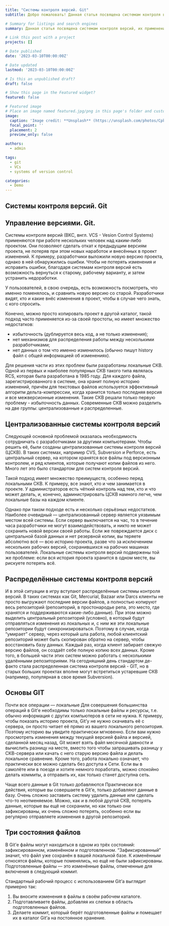 ```yaml
---
title: "Системы контроля версий. Git"
subtitle: Добро пожаловать! Данная статья посвящена системам контроля версий, их применению и функциям. Также вы узнаете много нового про самую распространённую в мире систему контроля версий Git. Устраивайтесь поудобнее и приступайте к чтению!

# Summary for listings and search engines
summary: Данная статья посвящена системам контроля версий, их применению и функциям. Также вы узнаете много нового про самую распространённую в мире систему контроля версий Git. Устраивайтесь поудобнее и приступайте к чтению!

# Link this post with a project
projects: []

# Date published
date: '2023-03-10T00:00:00Z'

# Date updated
lastmod: '2023-03-10T00:00:00Z'

# Is this an unpublished draft?
draft: false

# Show this page in the Featured widget?
featured: false

# Featured image
# Place an image named featured.jpg/png in this page's folder and customize its options here.
image:
  caption: 'Image credit: **Unsplash** (https://unsplash.com/photos/CpkOjOcXdUY)'
  focal_point: ''
  placement: 2
  preview_only: false

authors:
  - admin

tags:
  - git
  - VCs
  - systems of version control

categories:
  - Demo
---
```


## Системы контроля версий. Git

## Управление версиями. Git.

Системы контроля версий (ВКС, внгл. VCS - Vesion Control Systems) применяются при работе нескольких человек над каким-либо проектом. Они позволяют сделать откат к предыдущим версиям проекта, не потеряв при этом новых наработок и внесённых в проект изменений. К примеру, разработчики выложили новую версию проекта, однако в ней обнаружились ошибки. Чтобы не потерять изменения и исправить ошибки, благодаря системам контроля версий есть возможность вернуться к старому, рабочему варианту, и затем устранить недоработки.

У пользователей, в свою очередь, есть возможность посмотреть, что именно поменялось, и сравнить новую версию со старой. Разработчики видят, кто и какие внёс изменения в проект, чтобы в случае чего знать, с кого спросить.

Конечно, можно просто копировать проект в другой каталог, такой подход часто применяется из-за своей простоты, но имеет множество недостатков:

* избыточность (дублируется весь код, а не только изменения);
* нет механизмов для распределения работы между несколькими разработчиками;
* нет данных о том что именно изменилось (обычно пишут history файл с общей информацией об изменениях).

Для решения части из этих проблем были разработаны локальные СКВ. Одной из первых и наиболее популярных СКВ такого типа являлась RCS, которая была разработана в 1985 году. Для каждого файла, зарегистрированного в системе, она хранит полную историю изменений, причём для текстовых файлов используется эффективный алгоритм дельта-компрессии, когда хранится только последняя версия и все межверсионные изменения. Такие СКВ решали только первую проблему - избыточность данных. Современные СКВ можно разделить на две группы: централизованные и распределенные.

## Централизованные системы контроля версий

Следующей основной проблемой оказалась необходимость сотрудничать с разработчиками за другими компьютерами. Чтобы решить её, были созданы централизованные системы контроля версий (ЦСКВ). В таких системах, например CVS, Subversion и Perforce, есть центральный сервер, на котором хранятся все файлы под версионным контролем, и ряд клиентов, которые получают копии файлов из него. Много лет это было стандартом для систем контроля версий.

Такой подход имеет множество преимуществ, особенно перед локальными СКВ. К примеру, все знают, кто и чем занимается в проекте. У администраторов есть чёткий контроль над тем, кто и что может делать, и, конечно, администрировать ЦСКВ намного легче, чем локальные базы на каждом клиенте.

Однако при таком подходе есть и несколько серьёзных недостатков. Наиболее очевидный — централизованный сервер является уязвимым местом всей системы. Если сервер выключается на час, то в течение часа разработчики не могут взаимодействовать, и никто не может сохранить новой версии своей работы. Если же повреждается диск с центральной базой данных и нет резервной копии, вы теряете абсолютно всё — всю историю проекта, разве что за исключением нескольких рабочих версий, сохранившихся на рабочих машинах пользователей. Локальные системы контроля версий подвержены той же проблеме: если вся история проекта хранится в одном месте, вы рискуете потерять всё.

## Распределённые системы контроля версий

И в этой ситуации в игру вступают распределённые системы контроля версий. В таких системах как Git, Mercurial, Bazaar или Darcs клиенты не просто выгружают последние версии файлов, а полностью копируют весь репозиторий (репозиторий, в простонародье репа, это место, где хранятся и поддерживаются какие-либо данные). При этом можно выделить центральный репозиторий (условно), в который будут отправляться изменения из локальных и, с ним же эти локальные репозитории будут синхронизироваться. Поэтому в случае, когда “умирает” сервер, через который шла работа, любой клиентский репозиторий может быть скопирован обратно на сервер, чтобы восстановить базу данных. Каждый раз, когда клиент забирает свежую версию файлов, он создаёт себе полную копию всех данных. Кроме того, в большей части этих систем можно работать с несколькими удалёнными репозиториями.
На сегодняшний день стандартом де-факто стала распределенная система контроля версий - GIT, но в старых больших проектах вполне могут встретиться устаревшие СКВ (например, популярная в свое время Subversion).

## Основы GIT

Почти все операции — локальные
Для совершения большинства операций в Git’е необходимы только локальные файлы и ресурсы, т.е. обычно информация с других компьютеров в сети не нужна. К примеру, чтобы показать историю проекта, Git’у не нужно скачивать её с сервера, он просто читает её прямо из вашего локального репозитория. Поэтому историю вы увидите практически мгновенно. Если вам нужно просмотреть изменения между текущей версией файла и версией, сделанной месяц назад, Git может взять файл месячной давности и вычислить разницу на месте, вместо того чтобы запрашивать разницу у СКВ-сервера или качать с него старую версию файла и делать локальное сравнение.
Кроме того, работа локально означает, что практически все можно сделать без доступа к Сети. Если вы в самолёте или в поезде и хотите немного поработать, можно спокойно делать коммиты, а отправить их, как только станет доступна сеть.

Чаще всего данные в Git только добавляются Практически все действия, которые вы совершаете в Git’е, только добавляют данные в базу. Очень сложно заставить систему удалить данные или сделать что-то неотменяемое. Можно, как и в любой другой СКВ, потерять данные, которые вы ещё не сохранили, но как только они зафиксированы, их очень сложно потерять, особенно если вы регулярно отправляете изменения в другой репозиторий.

## Три состояния файлов

В Git’е файлы могут находиться в одном из трёх состояний: зафиксированном, изменённом и подготовленном. “Зафиксированный” значит, что файл уже сохранён в вашей локальной базе. К изменённым относятся файлы, которые поменялись, но ещё не были зафиксированы. Подготовленные файлы — это изменённые файлы, отмеченные для включения в следующий коммит.

Стандартный рабочий процесс с использованием Git’а выглядит примерно так:

1. Вы вносите изменения в файлы в своём рабочем каталоге.
2. Подготавливаете файлы, добавляя их слепки в область подготовленных файлов.
3. Делаете коммит, который берёт подготовленные файлы и помещает их в каталог Git’а на постоянное хранение.
